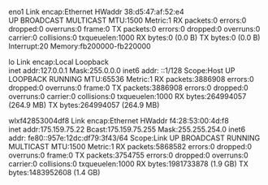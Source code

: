 eno1      Link encap:Ethernet  HWaddr 38:d5:47:af:52:e4  
          UP BROADCAST MULTICAST  MTU:1500  Metric:1
          RX packets:0 errors:0 dropped:0 overruns:0 frame:0
          TX packets:0 errors:0 dropped:0 overruns:0 carrier:0
          collisions:0 txqueuelen:1000 
          RX bytes:0 (0.0 B)  TX bytes:0 (0.0 B)
          Interrupt:20 Memory:fb200000-fb220000 

lo        Link encap:Local Loopback  
          inet addr:127.0.0.1  Mask:255.0.0.0
          inet6 addr: ::1/128 Scope:Host
          UP LOOPBACK RUNNING  MTU:65536  Metric:1
          RX packets:3886908 errors:0 dropped:0 overruns:0 frame:0
          TX packets:3886908 errors:0 dropped:0 overruns:0 carrier:0
          collisions:0 txqueuelen:1000 
          RX bytes:264994057 (264.9 MB)  TX bytes:264994057 (264.9 MB)

wlxf42853004df8 Link encap:Ethernet  HWaddr f4:28:53:00:4d:f8  
          inet addr:175.159.75.22  Bcast:175.159.75.255  Mask:255.255.254.0
          inet6 addr: fe80::957e:12dc:df79:3f43/64 Scope:Link
          UP BROADCAST RUNNING MULTICAST  MTU:1500  Metric:1
          RX packets:5868582 errors:0 dropped:0 overruns:0 frame:0
          TX packets:3754755 errors:0 dropped:0 overruns:0 carrier:0
          collisions:0 txqueuelen:1000 
          RX bytes:1981733878 (1.9 GB)  TX bytes:1483952608 (1.4 GB)

